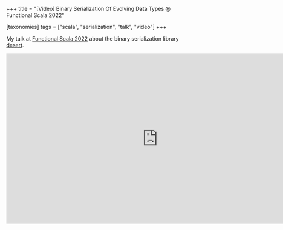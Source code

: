+++
title = "[Video] Binary Serialization Of Evolving Data Types @ Functional Scala 2022"

[taxonomies]
tags = ["scala", "serialization", "talk", "video"]
+++

My talk at [Functional Scala 2022](https://www.functionalscala.com/) about the binary serialization library [desert](https://vigoo.github.io/desert/).

<iframe width="800" height="450" src="https://www.youtube.com/embed/Y2KopYpjZ3Y" title="YouTube video player" frameborder="0" allow="accelerometer; autoplay; clipboard-write; encrypted-media; gyroscope; picture-in-picture; web-share" allowfullscreen></iframe>
